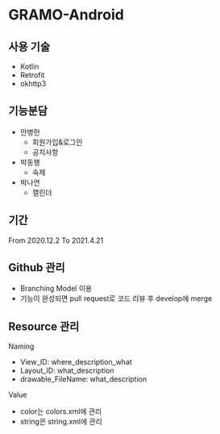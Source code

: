 # GRAMO-Android
## 사용 기술
- Kotlin
- Retrofit
- okhttp3


## 기능분담
- 안병헌
    - 회원가입&로그인
    - 공지사항
- 박동행
    - 숙제
- 박나연
    - 캘린더

## 기간  
From 2020.12.2
To 2021.4.21

## Github 관리
- Branching Model 이용
- 기능이 완성되면 pull request로 코드 리뷰 후 develop에 merge

## Resource 관리
Naming
- View_ID: where_description_what
- Layout_ID: what_description 
- drawable_FileName: what_description

Value  
- color는 colors.xml에 관리
- string은 string.xml에 관리
